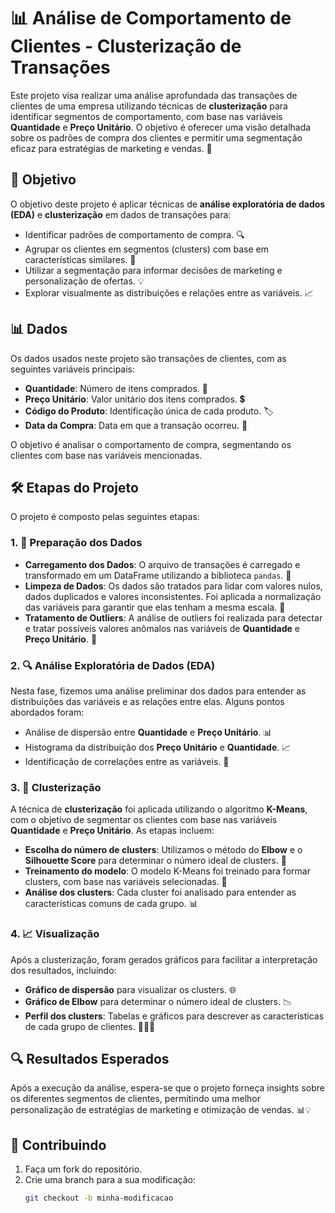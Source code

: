 # 📊 Análise de Comportamento de Clientes - Clusterização de Transações

Este projeto visa realizar uma análise aprofundada das transações de clientes de uma empresa utilizando técnicas de **clusterização** para identificar segmentos de comportamento, com base nas variáveis **Quantidade** e **Preço Unitário**. O objetivo é oferecer uma visão detalhada sobre os padrões de compra dos clientes e permitir uma segmentação eficaz para estratégias de marketing e vendas. 🚀

## 🎯 Objetivo

O objetivo deste projeto é aplicar técnicas de **análise exploratória de dados (EDA)** e **clusterização** em dados de transações para:

- Identificar padrões de comportamento de compra. 🔍
- Agrupar os clientes em segmentos (clusters) com base em características similares. 🔢
- Utilizar a segmentação para informar decisões de marketing e personalização de ofertas. 💡
- Explorar visualmente as distribuições e relações entre as variáveis. 📈

## 📊 Dados

Os dados usados neste projeto são transações de clientes, com as seguintes variáveis principais:

- **Quantidade**: Número de itens comprados. 🛒
- **Preço Unitário**: Valor unitário dos itens comprados. 💲
- **Código do Produto**: Identificação única de cada produto. 🏷️
- **Data da Compra**: Data em que a transação ocorreu. 📅

O objetivo é analisar o comportamento de compra, segmentando os clientes com base nas variáveis mencionadas.

## 🛠 Etapas do Projeto

O projeto é composto pelas seguintes etapas:

### 1. 🧹 Preparação dos Dados

- **Carregamento dos Dados**: O arquivo de transações é carregado e transformado em um DataFrame utilizando a biblioteca `pandas`. 📂
- **Limpeza de Dados**: Os dados são tratados para lidar com valores nulos, dados duplicados e valores inconsistentes. Foi aplicada a normalização das variáveis para garantir que elas tenham a mesma escala. 🧼
- **Tratamento de Outliers**: A análise de outliers foi realizada para detectar e tratar possíveis valores anômalos nas variáveis de **Quantidade** e **Preço Unitário**. 🚨

### 2. 🔍 Análise Exploratória de Dados (EDA)

Nesta fase, fizemos uma análise preliminar dos dados para entender as distribuições das variáveis e as relações entre elas. Alguns pontos abordados foram:

- Análise de dispersão entre **Quantidade** e **Preço Unitário**. 📊
- Histograma da distribuição dos **Preço Unitário** e **Quantidade**. 📈
- Identificação de correlações entre as variáveis. 🔗

### 3. 🤖 Clusterização

A técnica de **clusterização** foi aplicada utilizando o algoritmo **K-Means**, com o objetivo de segmentar os clientes com base nas variáveis **Quantidade** e **Preço Unitário**. As etapas incluem:

- **Escolha do número de clusters**: Utilizamos o método do **Elbow** e o **Silhouette Score** para determinar o número ideal de clusters. 📐
- **Treinamento do modelo**: O modelo K-Means foi treinado para formar clusters, com base nas variáveis selecionadas. 🤖
- **Análise dos clusters**: Cada cluster foi analisado para entender as características comuns de cada grupo. 📊

### 4. 📈 Visualização

Após a clusterização, foram gerados gráficos para facilitar a interpretação dos resultados, incluindo:

- **Gráfico de dispersão** para visualizar os clusters. 🌐
- **Gráfico de Elbow** para determinar o número ideal de clusters. 📉
- **Perfil dos clusters**: Tabelas e gráficos para descrever as características de cada grupo de clientes. 🧑‍🤝‍🧑

## 🔍 Resultados Esperados

Após a execução da análise, espera-se que o projeto forneça insights sobre os diferentes segmentos de clientes, permitindo uma melhor personalização de estratégias de marketing e otimização de vendas. 📊💡

## 🚀 Contribuindo

1. Faça um fork do repositório.
2. Crie uma branch para a sua modificação:
   ```bash
   git checkout -b minha-modificacao
